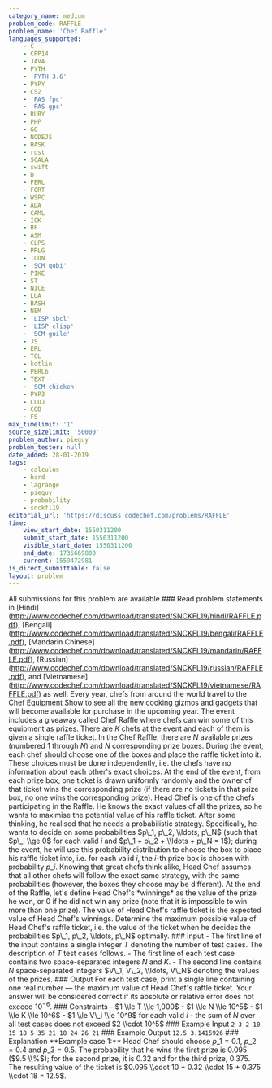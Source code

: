 ```yaml
---
category_name: medium
problem_code: RAFFLE
problem_name: 'Chef Raffle'
languages_supported:
    - C
    - CPP14
    - JAVA
    - PYTH
    - 'PYTH 3.6'
    - PYPY
    - CS2
    - 'PAS fpc'
    - 'PAS gpc'
    - RUBY
    - PHP
    - GO
    - NODEJS
    - HASK
    - rust
    - SCALA
    - swift
    - D
    - PERL
    - FORT
    - WSPC
    - ADA
    - CAML
    - ICK
    - BF
    - ASM
    - CLPS
    - PRLG
    - ICON
    - 'SCM qobi'
    - PIKE
    - ST
    - NICE
    - LUA
    - BASH
    - NEM
    - 'LISP sbcl'
    - 'LISP clisp'
    - 'SCM guile'
    - JS
    - ERL
    - TCL
    - kotlin
    - PERL6
    - TEXT
    - 'SCM chicken'
    - PYP3
    - CLOJ
    - COB
    - FS
max_timelimit: '1'
source_sizelimit: '50000'
problem_author: pieguy
problem_tester: null
date_added: 28-01-2019
tags:
    - calculus
    - hard
    - lagrange
    - pieguy
    - probability
    - snckfl19
editorial_url: 'https://discuss.codechef.com/problems/RAFFLE'
time:
    view_start_date: 1550311200
    submit_start_date: 1550311200
    visible_start_date: 1550311200
    end_date: 1735669800
    current: 1559472981
is_direct_submittable: false
layout: problem
---
```

All submissions for this problem are available.\### Read problem statements in \[Hindi\](http://www.codechef.com/download/translated/SNCKFL19/hindi/RAFFLE.pdf), \[Bengali\](http://www.codechef.com/download/translated/SNCKFL19/bengali/RAFFLE.pdf), \[Mandarin Chinese\](http://www.codechef.com/download/translated/SNCKFL19/mandarin/RAFFLE.pdf), \[Russian\](http://www.codechef.com/download/translated/SNCKFL19/russian/RAFFLE.pdf), and \[Vietnamese\](http://www.codechef.com/download/translated/SNCKFL19/vietnamese/RAFFLE.pdf) as well. Every year, chefs from around the world travel to the Chef Equipment Show to see all the new cooking gizmos and gadgets that will become available for purchase in the upcoming year. The event includes a giveaway called Chef Raffle where chefs can win some of this equipment as prizes. There are $K$ chefs at the event and each of them is given a single raffle ticket. In the Chef Raffle, there are $N$ available prizes (numbered $1$ through $N$) and $N$ corresponding prize boxes. During the event, each chef should choose one of the boxes and place the raffle ticket into it. These choices must be done independently, i.e. the chefs have no information about each other's exact choices. At the end of the event, from each prize box, one ticket is drawn uniformly randomly and the owner of that ticket wins the corresponding prize (if there are no tickets in that prize box, no one wins the corresponding prize). Head Chef is one of the chefs participating in the Raffle. He knows the exact values of all the prizes, so he wants to maximise the potential value of his raffle ticket. After some thinking, he realised that he needs a probabilistic strategy. Specifically, he wants to decide on some probabilities $p\_1, p\_2, \\ldots, p\_N$ (such that $p\_i \\ge 0$ for each valid $i$ and $p\_1 + p\_2 + \\ldots + p\_N = 1$); during the event, he will use this probability distribution to choose the box to place his raffle ticket into, i.e. for each valid $i$, the $i$-th prize box is chosen with probability $p\_i$. Knowing that great chefs think alike, Head Chef assumes that all other chefs will follow the exact same strategy, with the same probabilities (however, the boxes they choose may be different). At the end of the Raffle, let's define Head Chef's \*winnings\* as the value of the prize he won, or $0$ if he did not win any prize (note that it is impossible to win more than one prize). The value of Head Chef's raffle ticket is the expected value of Head Chef's winnings. Determine the maximum possible value of Head Chef's raffle ticket, i.e. the value of the ticket when he decides the probabilities $p\_1, p\_2, \\ldots, p\_N$ optimally. ### Input - The first line of the input contains a single integer $T$ denoting the number of test cases. The description of $T$ test cases follows. - The first line of each test case contains two space-separated integers $N$ and $K$. - The second line contains $N$ space-separated integers $V\_1, V\_2, \\ldots, V\_N$ denoting the values of the prizes. ### Output For each test case, print a single line containing one real number — the maximum value of Head Chef's raffle ticket. Your answer will be considered correct if its absolute or relative error does not exceed $10^{-6}$. ### Constraints - $1 \\le T \\le 1,000$ - $1 \\le N \\le 10^5$ - $1 \\le K \\le 10^6$ - $1 \\le V\_i \\le 10^9$ for each valid $i$ - the sum of $N$ over all test cases does not exceed $2 \\cdot 10^5$ ### Example Input ``` 2 3 2 10 15 18 5 35 21 18 24 26 21 ``` ### Example Output ``` 12.5 3.1415926 ``` ### Explanation \*\*Example case 1:\*\* Head Chef should choose $p\_1 = 0.1$, $p\_2 = 0.4$ and $p\_3 = 0.5$. The probability that he wins the first prize is $0.095$ ($9.5 \\%$); for the second prize, it is $0.32$ and for the third prize, $0.375$. The resulting value of the ticket is $0.095 \\cdot 10 + 0.32 \\cdot 15 + 0.375 \\cdot 18 = 12.5$.

